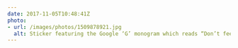 ```yaml
---
date: 2017-11-05T10:48:41Z
photo:
- url: /images/photos/1509878921.jpg
  alt: Sticker featuring the Google ‘G’ monogram which reads “Don’t feed the dictator”
---
```

